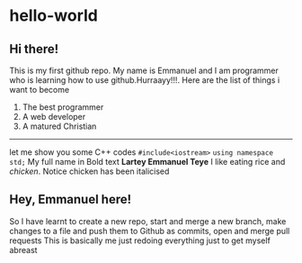 # hello-world
## Hi there!
This is my first github repo. My name is Emmanuel and I am programmer who is learning how to use github.Hurraayy!!!. Here are the list of things i want to become
1. The best programmer
2. A web developer
3. A matured Christian

---
let me show you some C++ codes
`#include<iostream>`
`using namespace std;`
My full name in Bold text **Lartey Emmanuel Teye**
I like eating rice and *chicken*. Notice chicken has been italicised

## Hey, Emmanuel here!
So I have learnt to create a new repo, start and merge a new branch, make changes to a file and push them to Github as commits, open and merge pull requests
This is basically me just redoing everything just to get myself abreast
